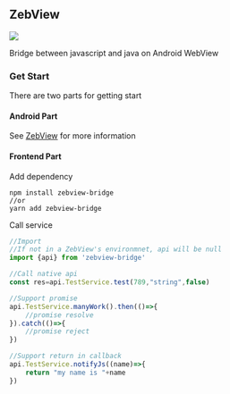## ZebView

[![](https://img.shields.io/npm/v/zebview-bridge.svg?style=flat-square)](https://www.npmjs.com/package/zebview-bridge)

Bridge between javascript and java on Android WebView

### Get Start

There are two parts for getting start

#### Android Part

See [ZebView](https://github.com/gogogoghost/zebview) for more information

#### Frontend Part

Add dependency

```shell
npm install zebview-bridge
//or
yarn add zebview-bridge
```

Call service

```javascript
//Import
//If not in a ZebView's environmnet, api will be null
import {api} from 'zebview-bridge'

//Call native api
const res=api.TestService.test(789,"string",false)

//Support promise
api.TestService.manyWork().then(()=>{
    //promise resolve
}).catch(()=>{
    //promise reject
})

//Support return in callback
api.TestService.notifyJs((name)=>{
    return "my name is "+name
})
```
